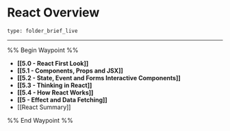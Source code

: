 # React Overview
 
```ccard
type: folder_brief_live
```
 
---

%% Begin Waypoint %%
- **[[5.0 - React First Look]]**
- **[[5.1 - Components, Props and JSX]]**
- **[[5.2 - State, Event and Forms Interactive Components]]**
- **[[5.3 - Thinking in React]]**
- **[[5.4 - How React Works]]**
- **[[5 - Effect and Data Fetching]]**
- [[React Summary]]

%% End Waypoint %%